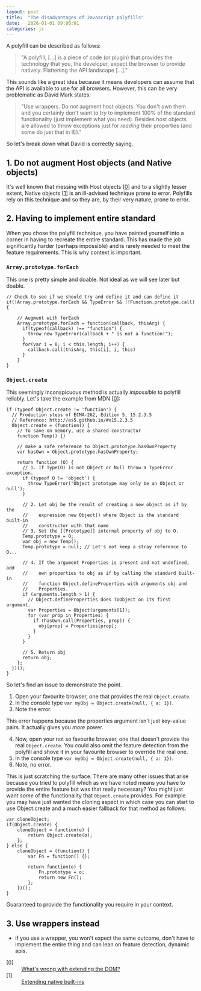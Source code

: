 ```yaml
---
layout: post
title:  "The disadvantages of Javascript polyfills"
date:   2026-01-01 09:00:01
categories: js
---
```


A polyfill can be described as follows:

> "A polyfill, [...] is a piece of code (or plugin) that provides the technology that you, the developer, expect the browser to provide natively. Flattening the API landscape [...]."

This sounds like a great idea because it means developers can assume that the API is available to use for all browsers. However, this can be very problematic as David Mark states:

> "Use wrappers. Do *not* augment host objects. You don't own them and you certainly don't want to try to implement 100% of the standard
functionality (just implement what you need). Besides host objects are allowed to throw exceptions just for *reading* their properties (and some do just that in IE)."

So let's break down what David is correctly saying.

## 1. Do not augment Host objects (and Native objects)

It's well known that messing with Host objects [[0](#ref0)] and to a slightly lesser extent, Native objects [[1](#ref1)] is an ill-advised technique prone to error. Polyfills rely on this technique and so they are, by their very nature, prone to error.

## 2. Having to implement entire standard

When you chose the polyfill technique, you have painted yourself into a corner in having to recreate the entire standard. This has made the job significantly harder (perhaps impossible) and is rarely needed to meet the feature requirements. This is why context is important.

### `Array.prototype.forEach`

This one is pretty simple and doable. Not ideal as we will see later but doable.

	// Check to see if we should try and define it and can define it
	if(!Array.prototype.forEach && TypeError && !!Function.prototype.call) {

		// Augment with forEach
		Array.prototype.forEach = function(callback, thisArg) {
		  if(typeof(callback) !== "function") {
		    throw new TypeError(callback + " is not a function!");
		  }
		  for(var i = 0; i < this.length; i++) {
		    callback.call(thisArg, this[i], i, this)
		  }
		}
	}

### `Object.create`

This seemingly inconspicuous method is actually *impossible* to polyfill reliably. Let's take the example from MDN [[0](#ref0)]:

	if (typeof Object.create != 'function') {
	  // Production steps of ECMA-262, Edition 5, 15.2.3.5
	  // Reference: http://es5.github.io/#x15.2.3.5
	  Object.create = (function() {
	    // To save on memory, use a shared constructor
	    function Temp() {}

	    // make a safe reference to Object.prototype.hasOwnProperty
	    var hasOwn = Object.prototype.hasOwnProperty;

	    return function (O) {
	      // 1. If Type(O) is not Object or Null throw a TypeError exception.
	      if (typeof O != 'object') {
	        throw TypeError('Object prototype may only be an Object or null');
	      }

	      // 2. Let obj be the result of creating a new object as if by the
	      //    expression new Object() where Object is the standard built-in
	      //    constructor with that name
	      // 3. Set the [[Prototype]] internal property of obj to O.
	      Temp.prototype = O;
	      var obj = new Temp();
	      Temp.prototype = null; // Let's not keep a stray reference to O...

	      // 4. If the argument Properties is present and not undefined, add
	      //    own properties to obj as if by calling the standard built-in
	      //    function Object.defineProperties with arguments obj and
	      //    Properties.
	      if (arguments.length > 1) {
	        // Object.defineProperties does ToObject on its first argument.
	        var Properties = Object(arguments[1]);
	        for (var prop in Properties) {
	          if (hasOwn.call(Properties, prop)) {
	            obj[prop] = Properties[prop];
	          }
	        }
	      }

	      // 5. Return obj
	      return obj;
	    };
	  })();
	}

So let's find an issue to demonstrate the point.

1. Open your favourite browser, one that provides the real `Object.create`.
2. In the console type `var myObj = Object.create(null, { a: 1})`.
3. Note the error.

This error happens because the properties argument isn't just key-value pairs. It actually gives you *more* power.

4. Now, open your not so favourite browser, one that doesn't provide the real `Object.create`. You could also omit the feature detection from the polyfill and shove it in your favourite browser to override the real one.
5. In the console type `var myObj = Object.create(null, { a: 1})`.
6. Note, no error.

This is just scratching the surface. There are many other issues that arise because you tried to polyfill which as we have noted means you have to provide the entire feature but was that really necessary? You might just want *some* of the functionality that `Object.create` provides. For example you may have just wanted the cloning aspect in which case you can start to use Object.create and a much easier fallback for that method as follows:

	var cloneObject;
	if(Object.create) {
		cloneObject = function(o) {
			return Object.create(o);
		};
	} else {
		cloneObject = (function() {
			var Fn = function() {};

			return function(o) {
				Fn.prototype = o;
				return new Fn();
			};
		})();
	}

Guaranteed to provide the functionality you require in your context.

## 3. Use wrappers instead

* if you use a wrapper, you won't expect the same outcome, don't have to implement the entire thing and can lean on feature detection, dynamic apis.

<dl>
	<dt class="citation" id="ref0">[0]</dt>
	<dd><a href="http://perfectionkills.com/whats-wrong-with-extending-the-dom/">What's wrong with extending the DOM?</a></dd>
	<dt class="citation" id="ref1">[1]</dt>
	<dd><a href="http://perfectionkills.com/extending-native-builtins/">Extending native built-ins</a></dd>
</dl>